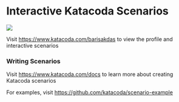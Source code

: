 # Interactive Katacoda Scenarios

[![](http://shields.katacoda.com/katacoda/barisakdas/count.svg)](https://www.katacoda.com/barisakdas "Get your profile on Katacoda.com")

Visit https://www.katacoda.com/barisakdas to view the profile and interactive scenarios

### Writing Scenarios
Visit https://www.katacoda.com/docs to learn more about creating Katacoda scenarios

For examples, visit https://github.com/katacoda/scenario-example
